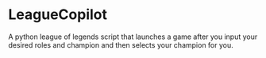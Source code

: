 # LeagueCopilot
A python league of legends script that launches a game after you input your desired roles and champion and then selects your champion for you.

